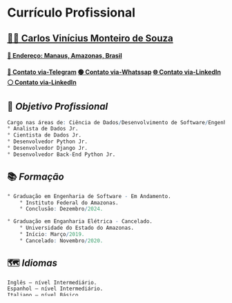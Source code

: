 # Currículo Profissional

## [👨‍💻 Carlos Vinícius Monteiro de Souza](https://carlosvinimsouza.github.io/)
#### [🔎 Endereço: Manaus, Amazonas, Brasil](https://www.google.com.br/maps/place/Manaus,+AM/@-3.0446598,-60.0371446,12z/data=!3m1!4b1!4m5!3m4!1s0x926c1bc8b37647b7:0x2b485c9ff765a9cc!8m2!3d-3.1190275!4d-60.0217314)
#### [🔵 Contato via-Telegram](https://t.me/CarlosViniMSouza) [🟢 Contato via-Whatssap](https://api.whatsapp.com/send?phone=5592992680331) [ 🌐 Contato via-LinkedIn](https://www.linkedin.com/in/carlos-souza-technology/) [⚪️ Contato via-LinkedIn](https://www.linkedin.com/in/carlosvinimsouza/)


## 🎯 _Objetivo Profissional_
```R
Cargo nas áreas de: Ciência de Dados/Desenvolvimento de Software/Engenharia de Software:
° Analista de Dados Jr.
° Cientista de Dados Jr.
° Desenvolvedor Python Jr.
° Desenvolvedor Django Jr.
° Desenvolvedor Back-End Python Jr.
```


## 📚 _Formação_
```R
° Graduação em Engenharia de Software - Em Andamento.
    ° Instituto Federal do Amazonas.
    ° Conclusão: Dezembro/2024.

° Graduação em Enganharia Elétrica - Cancelado.
    ° Universidade do Estado do Amazonas.
    ° Início: Março/2019.
    ° Cancelado: Novembro/2020.
```


## 🗺 _Idiomas_
```R
Inglês – nível Intermediário.
Espanhol – nível Intermediário.
Italiano – nível Básico.
```


## ⚒ _Atividades Extracurricular_

### ° Organização do Festival de Dança durante o Ensino Médio.

### ° Participação em Olimpíadas de Matemática:
```R
	1 – OBMEP;
	2 – OAM;
	3 – Olimpíada de Matemática do SESI;
	4 – Olimpíada de Matemática da EST – UEA;
```

### ° Participação em cursos técnicos da [Samsung Ocean](http://www.oceanbrasil.com/):
```R
	1 – Web Scraping com Python;
	2 – Ciência de Dados: Laboratório com Pandas e Python;
	3 – Deep Learning: Introdução com Keras e Python;
	4 – Ciência de Dados Aplicada ao Setor Público;
	5 – Uso de dados de Mídia Social para Análise Urbana;
```

### ° Participação em cursos de capacitação profissional no [IFAM - Campus Zona Leste](http://www2.ifam.edu.br/campus/cmzl)
```R
	1 - Introdução a Programação com JavaScript
	2 - Java Orientado a Objetos
	3 - Introdução a Programação Web(SpringBoot_Ecossytem)
	4 - Introdução á Aprendizagem de Máquina
```


### ° Participação em Hackathons e Competições, onde exerci funções e atividades como:
```R
	1 – IBM Behind The Code – Edition 2020:
	Desenvolvedor autônomo com ênfase em:
		1.1 – Reconhecimento de imagens e entidades textuais com Inteligência Artificial;
		1.2 – Desenvolvimento de aplicações Web com Cloud Foundry.
		1.3 – ferramentas de DevOps;
		1.4 – Ciência de Dados;
		1.5 – Feature Engineering;
		1.6 – Desenvolvimento e deployment de modelos de Aprendizado de Máquina com Jupyter 
		Notebook, Watson Machine Learning e SPSS Modeler(todos são serviços disponibilizados na IBM Cloud);
		1.7 – Desenvolvimento de Assistentes Virtuais inteligentes integrados com APIs e Microsserviços;
```
```R
	2 – Hackathon Eugenio&Natura:
	Desenvolvedor Back-End, atividade exercida:
		° Desenvolver o Back-End da aplicação que, ao receber algumas informações do usuário – que serão guardadas dentro de um Banco de Dados SQL – deverá agilizar o processo de compra e recomendação de	produtos (com base nas preferências de diversas pessoas). Utilizando de APIs da Eugenio(para análise de dados) e Google Maps(na parte de Geolocalização do aplicativo).
```
```R
	3 – Hackathon GetNet&SEBRAE:
	Desenvolvedor Back-End, atividade exercida:
		° Desenvolver o Back-End&I.A. da aplicação que, ao receber algumas informações do usuário – que serão	guardadas dentro de um Banco de Dados NoSQL – poderá fornecer suporte em: indicação de linhas de crédito(para a situação atual de sua microempresa), direcionamento para cursos e especializações necessárias á atividade essencial da empresa, e também, fornecer para Bancos e Instituições de Apoio ao Pequeno e Médio Empreendedor, informações relevantes sobre seus clientes e ‘potenciais’ clientes.
```

### Projetos Pessoais co-relacionados as minhas áreas de interesse:
```R
	1 - Projeto Covid-19 no R
	2 - Analise da Covid-19 com Jupyter Notebook
	3 - Blog(construido_em="Django", link="https://github.com/CarlosViniMSouza/Blog")
	4 - RoadmapFullStackPython(construido_em="MarkDown", link="https://github.com/CarlosViniMSouza/Roadmap-FullStack-Python")
```